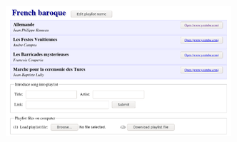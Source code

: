 
![Screenshot of the app, organised as a vertical list of sections. First a playlist title with an edit button. Then a series of song boxes, each with song title and artist on the left and 'Open' button on the right. Then an 'introduce song into playlist' for inputting new songs. Then 'playlist files on computer', with buttons for loading a playlist file and downloading one.](screenshot.png)

